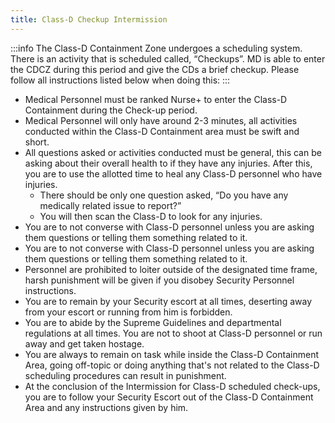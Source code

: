```yaml
---
title: Class-D Checkup Intermission
---
```


:::info
The Class-D Containment Zone undergoes a scheduling system. There is an activity that is scheduled called, “Checkups”. MD is able to enter the CDCZ during this period and give the CDs a brief checkup. Please follow all instructions listed below when doing this:
:::

- Medical Personnel must be ranked Nurse+ to enter the Class-D Containment during the Check-up period.
- Medical Personnel will only have around 2-3 minutes, all activities conducted within the Class-D Containment area must be swift and short.
- All questions asked or activities conducted must be general, this can be asking about their overall health to if they have any injuries. After this, you are to use the allotted time to heal any Class-D personnel who have injuries.
    - There should be only one question asked, “Do you have any medically related issue to report?”
    - You will then scan the Class-D to look for any injuries.
- You are to not converse with Class-D personnel unless you are asking them questions or telling them something related to it.
- You are to not converse with Class-D personnel unless you are asking them questions or telling them something related to it.
- Personnel are prohibited to loiter outside of the designated time frame, harsh punishment will be given if you disobey Security Personnel instructions.
- You are to remain by your Security escort at all times, deserting away from your escort or running from him is forbidden.
- You are to abide by the Supreme Guidelines and departmental regulations at all times. You are not to shoot at Class-D personnel or run away and get taken hostage.
- You are always to remain on task while inside the Class-D Containment Area, going off-topic or doing anything that's not related to the Class-D scheduling procedures can result in punishment.
- At the conclusion of the Intermission for Class-D scheduled check-ups, you are to follow your Security Escort out of the Class-D Containment Area and any instructions given by him.